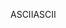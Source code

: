 <span data-ttu-id="3677f-101">ASCII</span><span class="sxs-lookup"><span data-stu-id="3677f-101">ASCII</span></span>